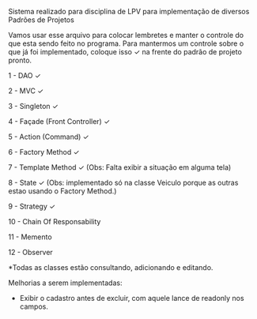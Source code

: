 Sistema realizado para disciplina de LPV para implementação de diversos Padrões de Projetos 

Vamos usar esse arquivo para colocar lembretes e manter o controle do que esta sendo feito no programa.
Para mantermos um controle sobre o que já foi implementado, coloque isso ✓ na frente do padrão de projeto pronto.

1 - DAO ✓

2 - MVC ✓

3 - Singleton ✓

4 - Façade (Front Controller) ✓

5 - Action (Command) ✓

6 - Factory Method ✓

7 - Template Method ✓ (Obs: Falta exibir a situação em alguma tela)

8 - State ✓ (Obs: implementado só na classe Veiculo porque as outras estao usando o Factory Method.)

9 - Strategy ✓

10 - Chain Of Responsability

11 - Memento

12 - Observer

*Todas as classes estão consultando, adicionando e editando.

Melhorias a serem implementadas: 
* Exibir o cadastro antes de excluir, com aquele lance de readonly nos campos.
